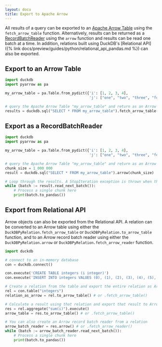 ```yaml
---
layout: docu
title: Export to Apache Arrow
---
```


All results of a query can be exported to an [Apache Arrow Table](https://arrow.apache.org/docs/python/generated/pyarrow.Table.html) using the `fetch_arrow_table` function. Alternatively, results can be returned as a [RecordBatchReader](https://arrow.apache.org/docs/python/generated/pyarrow.ipc.RecordBatchStreamReader.html) using the `arrow` function and results can be read one batch at a time. In addition, relations built using DuckDB's [Relational API]({% link docs/preview/guides/python/relational_api_pandas.md %}) can also be exported.

## Export to an Arrow Table

```python
import duckdb
import pyarrow as pa

my_arrow_table = pa.Table.from_pydict({'i': [1, 2, 3, 4],
                                       'j': ["one", "two", "three", "four"]})

# query the Apache Arrow Table "my_arrow_table" and return as an Arrow Table
results = duckdb.sql("SELECT * FROM my_arrow_table").fetch_arrow_table()
```

## Export as a RecordBatchReader

```python
import duckdb
import pyarrow as pa

my_arrow_table = pa.Table.from_pydict({'i': [1, 2, 3, 4],
                                       'j': ["one", "two", "three", "four"]})

# query the Apache Arrow Table "my_arrow_table" and return as an Arrow RecordBatchReader
chunk_size = 1_000_000
result = duckdb.sql("SELECT * FROM my_arrow_table").arrow(chunk_size)

# Loop through the results. A StopIteration exception is thrown when the RecordBatchReader is empty
while (batch := result.read_next_batch()):
    # Process a single chunk here
    print(batch.to_pandas())
```

## Export from Relational API

Arrow objects can also be exported from the Relational API. A relation can be converted to an Arrow table using either the `DuckDBPyRelation.fetch_arrow_table` or `DuckDBPyRelation.to_arrow_table` function, and to an Arrow record batch reader using either the `DuckDBPyRelation.arrow` or `DuckDBPyRelation.fetch_arrow_reader` function.

```python
import duckdb

# connect to an in-memory database
con = duckdb.connect()

con.execute('CREATE TABLE integers (i integer)')
con.execute('INSERT INTO integers VALUES (0), (1), (2), (3), (4), (5), (6), (7), (8), (9), (NULL)')

# Create a relation from the table and export the entire relation as Arrow
rel = con.table("integers")
relation_as_arrow = rel.to_arrow_table() # or .fetch_arrow_table()

# Calculate a result using that relation and export that result to Arrow
res = rel.aggregate("sum(i)").execute()
arrow_table = res.to_arrow_table() # or .fetch_arrow_table()

# You can also create an Arrow record batch reader from a relation
arrow_batch_reader = res.arrow() # or .fetch_arrow_reader()
while (batch := arrow_batch_reader.read_next_batch()):
    # Process a single chunk here
    print(batch.to_pandas())
```
